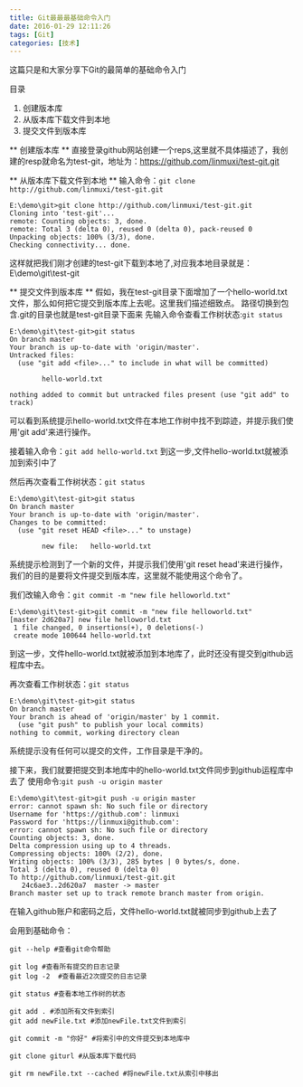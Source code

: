 ```yaml
---
title: Git最最最基础命令入门
date: 2016-01-29 12:11:26
tags: [Git]
categories: [技术]
---
```

这篇只是和大家分享下Git的最简单的基础命令入门
<!--more-->
目录
1. 创建版本库
1. 从版本库下载文件到本地
1. 提交文件到版本库

** 创建版本库 **
直接登录github网站创建一个reps,这里就不具体描述了，我创建的resp就命名为test-git，地址为：https://github.com/linmuxi/test-git.git

** 从版本库下载文件到本地 **
输入命令：`git clone http://github.com/linmuxi/test-git.git`
~~~
E:\demo\git>git clone http://github.com/linmuxi/test-git.git
Cloning into 'test-git'...
remote: Counting objects: 3, done.
remote: Total 3 (delta 0), reused 0 (delta 0), pack-reused 0
Unpacking objects: 100% (3/3), done.
Checking connectivity... done.
~~~
这样就把我们刚才创建的test-git下载到本地了,对应我本地目录就是：E\demo\git\test-git

** 提交文件到版本库 **
假如，我在test-git目录下面增加了一个hello-world.txt文件，那么如何把它提交到版本库上去呢。这里我们描述细致点。
路径切换到包含.git的目录也就是test-git目录下面来
先输入命令查看工作树状态:`git status`
~~~
E:\demo\git\test-git>git status
On branch master
Your branch is up-to-date with 'origin/master'.
Untracked files:
  (use "git add <file>..." to include in what will be committed)

        hello-world.txt

nothing added to commit but untracked files present (use "git add" to track)
~~~
可以看到系统提示hello-world.txt文件在本地工作树中找不到踪迹，并提示我们使用'git add'来进行操作。

接着输入命令：`git add hello-world.txt`
到这一步,文件hello-world.txt就被添加到索引中了

然后再次查看工作树状态：`git status`
~~~
E:\demo\git\test-git>git status
On branch master
Your branch is up-to-date with 'origin/master'.
Changes to be committed:
  (use "git reset HEAD <file>..." to unstage)

        new file:   hello-world.txt
~~~
系统提示检测到了一个新的文件，并提示我们使用'git reset head'来进行操作，我们的目的是要将文件提交到版本库，这里就不能使用这个命令了。

我们改输入命令：`git commit -m "new file helloworld.txt"`
~~~
E:\demo\git\test-git>git commit -m "new file helloworld.txt"
[master 2d620a7] new file helloworld.txt
 1 file changed, 0 insertions(+), 0 deletions(-)
 create mode 100644 hello-world.txt
~~~
到这一步，文件hello-world.txt就被添加到本地库了，此时还没有提交到github远程库中去。

再次查看工作树状态：`git status`
~~~
E:\demo\git\test-git>git status
On branch master
Your branch is ahead of 'origin/master' by 1 commit.
  (use "git push" to publish your local commits)
nothing to commit, working directory clean
~~~
系统提示没有任何可以提交的文件，工作目录是干净的。

接下来，我们就要把提交到本地库中的hello-world.txt文件同步到github运程库中去了
使用命令:`git push -u origin master`
~~~
E:\demo\git\test-git>git push -u origin master
error: cannot spawn sh: No such file or directory
Username for 'https://github.com': linmuxi
Password for 'https://linmuxi@github.com':
error: cannot spawn sh: No such file or directory
Counting objects: 3, done.
Delta compression using up to 4 threads.
Compressing objects: 100% (2/2), done.
Writing objects: 100% (3/3), 285 bytes | 0 bytes/s, done.
Total 3 (delta 0), reused 0 (delta 0)
To http://github.com/linmuxi/test-git.git
   24c6ae3..2d620a7  master -> master
Branch master set up to track remote branch master from origin.
~~~
在输入github账户和密码之后，文件hello-world.txt就被同步到github上去了


会用到基础命令：

	git --help #查看git命令帮助

	git log #查看所有提交的日志记录
	git log -2  #查看最近2次提交的日志记录

	git status #查看本地工作树的状态

	git add . #添加所有文件到索引
	git add newFile.txt #添加newFile.txt文件到索引

	git commit -m "你好" #将索引中的文件提交到本地库中

	git clone giturl #从版本库下载代码

	git rm newFile.txt --cached #将newFile.txt从索引中移出
